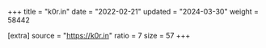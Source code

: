 +++
title = "k0r.in"
date = "2022-02-21"
updated = "2024-03-30"
weight = 58442

[extra]
source = "https://k0r.in"
ratio = 7
size = 57
+++

